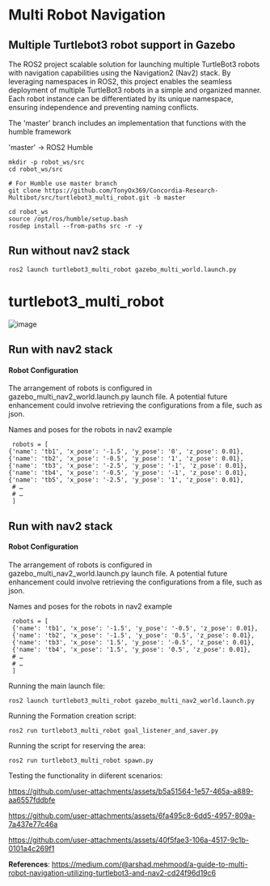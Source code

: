 # Multi Robot Navigation
## Multiple Turtlebot3 robot support in Gazebo
The ROS2 project  scalable solution for launching multiple TurtleBot3 robots with navigation capabilities using the Navigation2 (Nav2) stack. By leveraging namespaces in ROS2, this project enables the seamless deployment of multiple TurtleBot3 robots in a simple and organized manner. Each robot instance can be differentiated by its unique namespace, ensuring independence and preventing naming conflicts.

The 'master' branch includes an implementation that functions with the humble framework

'master' -> ROS2 Humble
```
mkdir -p robot_ws/src
cd robot_ws/src

# For Humble use master branch
git clone https://github.com/TonyOx369/Concordia-Research-Multibot/src/turtlebot3_multi_robot.git -b master

cd robot_ws
source /opt/ros/humble/setup.bash
rosdep install --from-paths src -r -y
```
## Run without nav2 stack
```
ros2 launch turtlebot3_multi_robot gazebo_multi_world.launch.py 
```
# turtlebot3_multi_robot

![image](https://github.com/arshadlab/turtlebot3_multi_robot/assets/85929438/fc958709-018d-48d2-b5b6-6674b53913c8)

## Run with nav2 stack

#### Robot Configuration

The arrangement of robots is configured in gazebo_multi_nav2_world.launch.py launch file. A potential future enhancement could involve retrieving the configurations from a file, such as json.

Names and poses for the robots in nav2 example
```
 robots = [
{'name': 'tb1', 'x_pose': '-1.5', 'y_pose': '0', 'z_pose': 0.01},
{'name': 'tb2', 'x_pose': '-0.5', 'y_pose': '1', 'z_pose': 0.01},
{'name': 'tb3', 'x_pose': '-2.5', 'y_pose': '-1', 'z_pose': 0.01},
{'name': 'tb4', 'x_pose': '-0.5', 'y_pose': '-1', 'z_pose': 0.01},
{'name': 'tb5', 'x_pose': '-2.5', 'y_pose': '1', 'z_pose': 0.01},
 # …
 # …
 ]
```
## Run with nav2 stack

#### Robot Configuration

The arrangement of robots is configured in gazebo_multi_nav2_world.launch.py launch file. A potential future enhancement could involve retrieving the configurations from a file, such as json.

Names and poses for the robots in nav2 example
```
 robots = [
 {'name': 'tb1', 'x_pose': '-1.5', 'y_pose': '-0.5', 'z_pose': 0.01},
 {'name': 'tb2', 'x_pose': '-1.5', 'y_pose': '0.5', 'z_pose': 0.01},
 {'name': 'tb3', 'x_pose': '1.5', 'y_pose': '-0.5', 'z_pose': 0.01},
 {'name': 'tb4', 'x_pose': '1.5', 'y_pose': '0.5', 'z_pose': 0.01},
 # …
 # …
 ]
```
Running the main launch file:
```
ros2 launch turtlebot3_multi_robot gazebo_multi_nav2_world.launch.py 
```

Running the Formation creation script:
```
ros2 run turtlebot3_multi_robot goal_listener_and_saver.py 
```

Running the script for reserving the area:
```
ros2 run turtlebot3_multi_robot spawn.py 
```
Testing the functionality in diiferent scenarios:


https://github.com/user-attachments/assets/b5a51564-1e57-465a-a889-aa6557fddbfe


https://github.com/user-attachments/assets/6fa495c8-6dd5-4957-809a-7a437e77c46a


https://github.com/user-attachments/assets/40f5fae3-106a-4517-9c1b-0101a4c269f1









**References**: https://medium.com/@arshad.mehmood/a-guide-to-multi-robot-navigation-utilizing-turtlebot3-and-nav2-cd24f96d19c6


